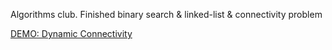 Algorithms club. Finished binary search & linked-list & connectivity problem

[DEMO: Dynamic Connectivity](https://algorithms-club-1eb9.github.io/algorithm-ilchenko/dynamic-connectivity/)